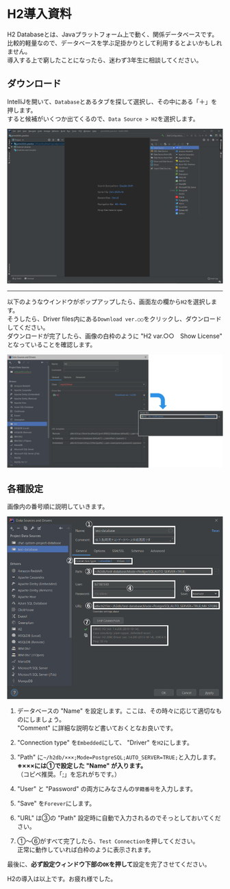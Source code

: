 # H2導入資料

H2 Databaseとは、Javaプラットフォーム上で動く、関係データベースです。  
比較的軽量なので、データベースを学ぶ足掛かりとして利用するとよいかもしれません。  
導入する上で窮したことになったら、迷わず3年生に相談してください。

## ダウンロード

IntelliJを開いて、`Database`とあるタブを探して選択し、その中にある「＋」を押します。  
すると候補がいくつか出てくるので、`Data Source > H2`を選択します。

![H2_H2選択](images/H2_H2選択.png)

***

以下のようなウインドウがポップアップしたら、画面左の欄から`H2`を選択します。  
そうしたら、Driver files内にある`Download ver.○○`をクリックし、ダウンロードしてください。  
ダウンロードが完了したら、画像の白枠のように "H2 var.○○　Show License" となっていることを確認します。

![H2_ダウンロード](images/H2_ダウンロード.png)  

## 各種設定

画像内の番号順に説明していきます。

![H2_各種設定画面](images/H2_各種設定画面.png)

1. データベースの "Name" を設定します。ここは、その時々に応じて適切なものにしましょう。  
   "Comment" に詳細な説明など書いておくとなお良いです。  
   
2. "Connection type" を`Embedded`にして、 "Driver" を`H2`にします。  

3. "Path" に`~/h2db/×××;Mode=PostgreSQL;AUTO_SERVER=TRUE;`と入力します。  
   **※×××には①で設定した "Name" が入ります。**  
   （コピペ推奨。「;」を忘れがちです。）  

4. "User" と "Password" の両方にみなさんの`学籍番号`を入力します。  

5. "Save" を`Forever`にします。  

6. "URL" は③の "Path" 設定時に自動で入力されるのでそっとしておいてください。  

7. ①～⑥がすべて完了したら、`Test Connection`を押してください。  
   正常に動作していれば白枠のように表示されます。  
  
最後に、**必ず設定ウィンドウ下部の`OK`を押して**設定を完了させてください。  
  
H2の導入は以上です。お疲れ様でした。
